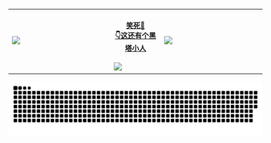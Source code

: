 <table>
  <tbody>
    <tr>
      <td width="40%">
        <img src="https://github-readme-stats.vercel.app/api?username=monet-joe&hide_rank=true&show_icons=true&theme=dracula" />
      </td>
      <td width="20%">
        <h4 align="center"><a href="https://duiqt.github.io/herta_kuru">笑死🤣<br>👇这还有个黑塔小人</a></h4>
        <img src="https://github.com/MuGeminorum/MuGeminorum/assets/20459298/7aa69819-64eb-4095-a773-ef0905519c94">
      </td>
      <td width="40%">
        <img src="https://github-readme-stats.vercel.app/api/top-langs/?username=monet-joe&langs_count=8&layout=compact&theme=dracula" /img>
      </td>
    </tr>
  </tbody>
</table>

<picture>
  <source media="(prefers-color-scheme: dark)" srcset="https://raw.githubusercontent.com/monet-joe/monet-joe/output/github-contribution-grid-snake-dark.svg">
  <source media="(prefers-color-scheme: light)" srcset="https://raw.githubusercontent.com/monet-joe/monet-joe/output/github-contribution-grid-snake.svg">
  <img alt="github contribution grid snake animation" src="https://raw.githubusercontent.com/monet-joe/monet-joe/output/github-contribution-grid-snake.svg">
</picture>
